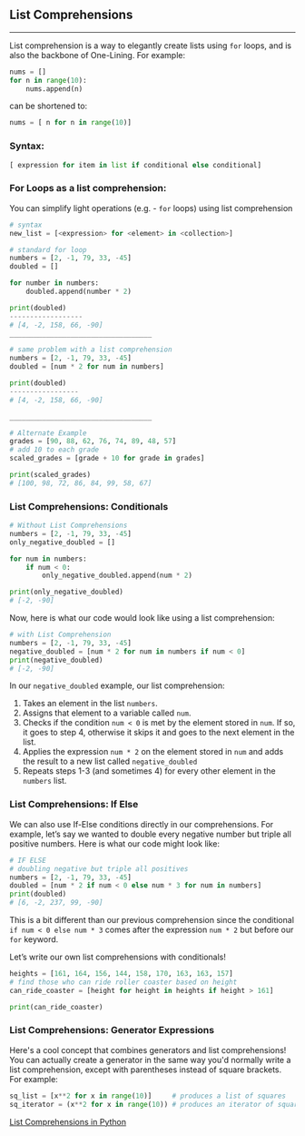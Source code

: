 ## List Comprehensions
---
List comprehension is a way to elegantly create lists using `for` loops, and is also the backbone of One-Lining. For example:
```py
nums = []
for n in range(10):
	nums.append(n)
```
can be shortened to:
```py
nums = [ n for n in range(10)]
```

### Syntax:
```py
[ expression for item in list if conditional else conditional]
```

### For Loops as a list comprehension:
You can simplify light operations (e.g. - `for` loops) using list comprehension
```py
# syntax
new_list = [<expression> for <element> in <collection>]
```

```py
# standard for loop
numbers = [2, -1, 79, 33, -45]
doubled = []

for number in numbers:
	doubled.append(number * 2)

print(doubled)
------------------
# [4, -2, 158, 66, -90]
___________________________________

# same problem with a list comprehension
numbers = [2, -1, 79, 33, -45]
doubled = [num * 2 for num in numbers]

print(doubled)
-----------------
# [4, -2, 158, 66, -90]

___________________________________

# Alternate Example
grades = [90, 88, 62, 76, 74, 89, 48, 57]
# add 10 to each grade
scaled_grades = [grade + 10 for grade in grades]

print(scaled_grades)
# [100, 98, 72, 86, 84, 99, 58, 67]
```

### List Comprehensions: Conditionals 
```py
# Without List Comprehensions
numbers = [2, -1, 79, 33, -45]
only_negative_doubled = []

for num in numbers:
	if num < 0:
		only_negative_doubled.append(num * 2)

print(only_negative_doubled)
# [-2, -90]
```

Now, here is what our code would look like using a list comprehension:
```py
# with List Comprehension
numbers = [2, -1, 79, 33, -45]
negative_doubled = [num * 2 for num in numbers if num < 0]
print(negative_doubled)
# [-2, -90]
```

In our `negative_doubled` example, our list comprehension:

1.  Takes an element in the list `numbers`.
2.  Assigns that element to a variable called `num`.
3.  Checks if the condition `num < 0` is met by the element stored in `num`. If so, it goes to step 4, otherwise it skips it and goes to the next element in the list.
4.  Applies the expression `num * 2` on the element stored in `num` and adds the result to a new list called `negative_doubled`
5.  Repeats steps 1-3 (and sometimes 4) for every other element in the `numbers` list.

### List Comprehensions: If Else
We can also use If-Else conditions directly in our comprehensions. For example, let’s say we wanted to double every negative number but triple all positive numbers. Here is what our code might look like:

```py
# IF ELSE
# doubling negative but triple all positives
numbers = [2, -1, 79, 33, -45]
doubled = [num * 2 if num < 0 else num * 3 for num in numbers]
print(doubled)
# [6, -2, 237, 99, -90]
```

This is a bit different than our previous comprehension since the conditional `if num < 0 else num * 3` comes after the expression `num * 2` but before our `for` keyword.

Let’s write our own list comprehensions with conditionals!

```py
heights = [161, 164, 156, 144, 158, 170, 163, 163, 157]
# find those who can ride roller coaster based on height
can_ride_coaster = [height for height in heights if height > 161]

print(can_ride_coaster)
```


### List Comprehensions: Generator Expressions
Here's a cool concept that combines generators and list comprehensions! You can actually create a generator in the same way you'd normally write a list comprehension, except with parentheses instead of square brackets. For example:
```py
sq_list = [x**2 for x in range(10)]		# produces a list of squares
sq_iterator = (x**2 for x in range(10))	# produces an iterator of squares
```


[List Comprehensions in Python](https://medium.com/@vpsfahad/list-comprehensions-in-python-91b4fd7fee07)